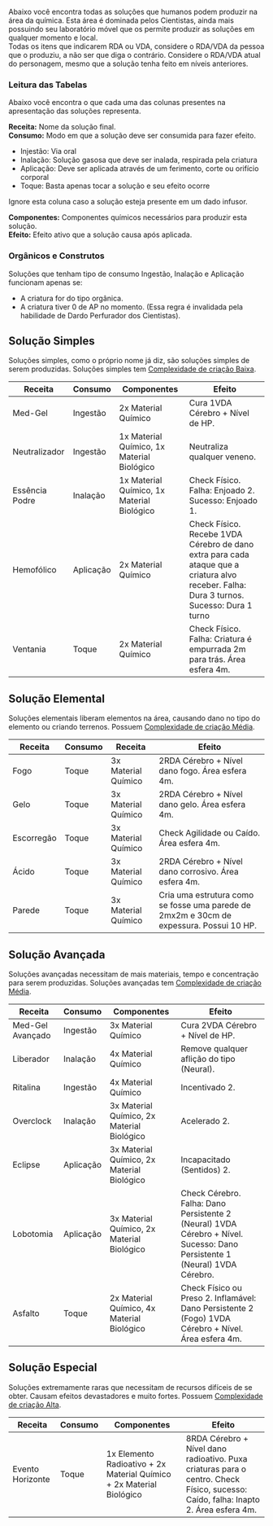 Abaixo você encontra todas as soluções que humanos podem produzir na área da química. Esta área é dominada pelos Cientistas, ainda mais possuindo seu laboratório móvel que os permite produzir as soluções em qualquer momento e local.  
Todas os itens que indicarem RDA ou VDA, considere o RDA/VDA da pessoa que o produziu, a não ser que diga o contrário. Considere o RDA/VDA atual do personagem, mesmo que a solução tenha feito em níveis anteriores.

### Leitura das Tabelas

Abaixo você encontra o que cada uma das colunas presentes na apresentação das soluções representa.

**Receita:** Nome da solução final.  
**Consumo:** Modo em que a solução deve ser consumida para fazer efeito.

- Injestão: Via oral
- Inalação: Solução gasosa que deve ser inalada, respirada pela criatura
- Aplicação: Deve ser aplicada através de um ferimento, corte ou orifício corporal
- Toque: Basta apenas tocar a solução e seu efeito ocorre

Ignore esta coluna caso a solução esteja presente em um dado infusor.

**Componentes:** Componentes químicos necessários para produzir esta solução.  
**Efeito:** Efeito ativo que a solução causa após aplicada.

### Orgânicos e Construtos

Soluções que tenham tipo de consumo Ingestão, Inalação e Aplicação funcionam apenas se:

- A criatura for do tipo orgânica.
- A criatura tiver 0 de AP no momento. (Essa regra é invalidada pela habilidade de Dardo Perfurador dos Cientistas).

## Solução Simples

Soluções simples, como o próprio nome já diz, são soluções simples de serem produzidas. Soluções simples tem [Complexidade de criação Baixa](../../../rules/science/actions.md#construir-ou-criar).

<!-- | Receita        | Consumo   | Componentes                                                   | Efeito                                                                                                                                    |
| -------------- | --------- | --------------------------------------------------------- | ----------------------------------------------------------------------------------------------------------------------------------------- |
| Med-Gel        | Ingestão  | 1x Solvente Líquido, 2x Soluto Molecular                  | Cura 1VDA Cérebro + Nível de HP.                                                                                                          |
| Neutralizador  | Ingestão  | 1x Solvente Líquido, 1x Soluto Iônico                     | Neutraliza qualquer veneno.                                                                                                               |
| Essência Podre | Inalação  | 1x Solvente Gasoso, 1x Soluto Iônico                      | Check Físico. Falha: Enjoado 2. Sucesso: Enjoado 1.                                                                                       |
| Hemofólico     | Aplicação | 1x Solvente Gasoso, 1x Soluto Molecular, 1x Soluto Iônico | Check Físico. Recebe 1VDA Cérebro de dano extra para cada ataque que a criatura alvo receber. Falha: Dura 3 turnos. Sucesso: Dura 1 turno |
| Ventania       | Toque     | 2 Solvente Gasoso                                         | Check Físico. Falha: Criatura é empurrada 2m para trás.                                                                                   | -->

| Receita        | Consumo   | Componentes                                | Efeito                                                                                                                                    |
| -------------- | --------- | ------------------------------------------ | ----------------------------------------------------------------------------------------------------------------------------------------- |
| Med-Gel        | Ingestão  | 2x Material Químico                        | Cura 1VDA Cérebro + Nível de HP.                                                                                                          |
| Neutralizador  | Ingestão  | 1x Material Químico, 1x Material Biológico | Neutraliza qualquer veneno.                                                                                                               |
| Essência Podre | Inalação  | 1x Material Químico, 1x Material Biológico | Check Físico. Falha: Enjoado 2. Sucesso: Enjoado 1.                                                                                       |
| Hemofólico     | Aplicação | 2x Material Químico                        | Check Físico. Recebe 1VDA Cérebro de dano extra para cada ataque que a criatura alvo receber. Falha: Dura 3 turnos. Sucesso: Dura 1 turno |
| Ventania       | Toque     | 2x Material Químico                        | Check Físico. Falha: Criatura é empurrada 2m para trás. Área esfera 4m.                                                                   |

## Solução Elemental

Soluções elementais liberam elementos na área, causando dano no tipo do elemento ou criando terrenos. Possuem [Complexidade de criação Média](../../../rules/science/actions.md#construir-ou-criar).

<!-- | Receita    | Consumo | Componentes                                 | Efeito                                                                                  |
| ---------- | ------- | --------------------------------------- | --------------------------------------------------------------------------------------- |
| Fogo       | Toque   | 2x Solvente Gasoso, 2x Soluto Iônico    | 2RDA Cérebro + Nível dano fogo.                                                         |
| Gelo       | Toque   | 2x Solvente Sólido, 2x Soluto Iônico    | 2RDA Cérebro + Nível dano gelo.                                                         |
| Escorregão | Toque   | 2x Solvente Sólido, 1x Soluto Molecular | Check Agilidade ou Caído. Área 4m.                                                      |
| Ácido      | Toque   | 2x Solvente Líquido, 2x Soluto Iônico   | 2RDA Cérebro + Nível dano corrosivo.                                                    |
| Parede     | Toque   | 3x Solvente Sólido, 1x Soluto Iônico    | Cria uma estrutura como se fosse uma parede de 2mx2m e 30cm de expessura. Possui 10 HP. | -->

| Receita    | Consumo | Receita             | Efeito                                                                                  |
| ---------- | ------- | ------------------- | --------------------------------------------------------------------------------------- |
| Fogo       | Toque   | 3x Material Químico | 2RDA Cérebro + Nível dano fogo. Área esfera 4m.                                         |
| Gelo       | Toque   | 3x Material Químico | 2RDA Cérebro + Nível dano gelo. Área esfera 4m.                                         |
| Escorregão | Toque   | 3x Material Químico | Check Agilidade ou Caído. Área esfera 4m.                                               |
| Ácido      | Toque   | 3x Material Químico | 2RDA Cérebro + Nível dano corrosivo. Área esfera 4m.                                    |
| Parede     | Toque   | 3x Material Químico | Cria uma estrutura como se fosse uma parede de 2mx2m e 30cm de expessura. Possui 10 HP. |

## Solução Avançada

Soluções avançadas necessitam de mais materiais, tempo e concentração para serem produzidas. Soluções avançadas tem [Complexidade de criação Média](../../../rules/science/actions.md#construir-ou-criar).

<!-- | Receita          | Consumo   | Componentes                                  | Efeito                                                                                                                     |
| ---------------- | --------- | ---------------------------------------- | -------------------------------------------------------------------------------------------------------------------------- |
| Med-Gel Avançado | Ingestão  | 2x Solvente Líquido, 3x Soluto Molecular | Cura 2VDA Cérebro + Nível de HP.                                                                                           |
| Liberador        | Inalação  | 2x Solvente Gasoso, 3x Soluto Molecular  | Remove qualquer aflição do tipo (Neural).                                                                                  |
| Ritalina         | Ingestão  | 2x Solvente Líquido, 3x Soluto Iônico    | Incentivado 2.                                                                                                             |
| Overclock        | Inalação  | 2x Solvente Gasoso, 3x Soluto Iônico     | Acelerado 2.                                                                                                               |
| Eclipse          | Aplicação | 2x Solvente Sólido, 3x Soluto Iônico     | Incapacitado (Sentidos) 2.                                                                                                 |
| Lobotomia        | Aplicação | 2x Solvente Sólido, 3x Soluto Molecular  | Check Cérebro. Falha: Dano Persistente 2 (Neural) 1VDA Cérebro + Nível. Sucesso: Dano Persistente 1 (Neural) 1VDA Cérebro. | -->

| Receita          | Consumo   | Componentes                                | Efeito                                                                                                                     |
| ---------------- | --------- | ------------------------------------------ | -------------------------------------------------------------------------------------------------------------------------- |
| Med-Gel Avançado | Ingestão  | 3x Material Químico                        | Cura 2VDA Cérebro + Nível de HP.                                                                                           |
| Liberador        | Inalação  | 4x Material Químico                        | Remove qualquer aflição do tipo (Neural).                                                                                  |
| Ritalina         | Ingestão  | 4x Material Químico                        | Incentivado 2.                                                                                                             |
| Overclock        | Inalação  | 3x Material Químico, 2x Material Biológico | Acelerado 2.                                                                                                               |
| Eclipse          | Aplicação | 3x Material Químico, 2x Material Biológico | Incapacitado (Sentidos) 2.                                                                                                 |
| Lobotomia        | Aplicação | 3x Material Químico, 2x Material Biológico | Check Cérebro. Falha: Dano Persistente 2 (Neural) 1VDA Cérebro + Nível. Sucesso: Dano Persistente 1 (Neural) 1VDA Cérebro. |
| Asfalto          | Toque     | 2x Material Químico, 4x Material Biológico | Check Físico ou Preso 2. Inflamável: Dano Persistente 2 (Fogo) 1VDA Cérebro + Nível. Área esfera 4m.                      |

## Solução Especial

Soluções extremamente raras que necessitam de recursos difíceis de se obter. Causam efeitos devastadores e muito fortes. Possuem [Complexidade de criação Alta](../../../rules/science/actions.md#construir-ou-criar).

| Receita          | Consumo | Componentes                                                          | Efeito                                                                                                                             |
| ---------------- | ------- | -------------------------------------------------------------------- | ---------------------------------------------------------------------------------------------------------------------------------- |
| Evento Horizonte | Toque   | 1x Elemento Radioativo + 2x Material Químico + 2x Material Biológico | 8RDA Cérebro + Nível dano radioativo. Puxa criaturas para o centro. Check Físico, sucesso: Caído, falha: Inapto 2. Área esfera 4m. |
